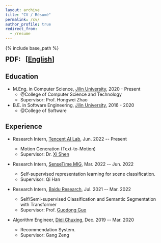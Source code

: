 ```yaml
---
layout: archive
title: "CV / Résumé"
permalink: /cv/
author_profile: true
redirect_from:
  - /resume
---
```


{% include base_path %}

<b style="font-size: 1.5em;">
    PDF:
    &nbsp;
    [<a href="/files/Resume_ZhiningLiu.pdf">English</a>]
</b>

## Education

* M.Eng. in Computer Science, [Jilin University](http://global.jlu.edu.cn/), 2020 - Present
  * @College of Computer Science and Technology
  * Supervisor: Prof. Hongwei Zhao
* B.E. in Software Engineering, [Jilin University](http://global.jlu.edu.cn/), 2016 - 2020
  * @College of Software
  <!-- * Ave. Score: 88.96/100 -->

## Experience

* Research Intern, [Tencent AI Lab](https://ai.tencent.com/ailab/en/index), Jun. 2022 -- Present
  * Motion Generation (Text-to-Motion)
  * Supervisor: Dr. [Xi Shen](https://xishen0220.github.io/)

* Research Intern, [SenseTime MIG](https://www.sensetime.com/en), Mar. 2022 -- Jun. 2022
  * Self-supervised representation learning for scene classification.
  * Supervisor: Qi Han

* Research Intern, [Baidu Research](http://research.baidu.com/), Jul. 2021 -- Mar. 2022
  * Self/Semi-supervised Classification and Semantic Segmentation with Transformer
  * Supervisor: Prof. [Guodong Guo](https://scholar.google.com/citations?user=f2Y5nygAAAAJ&hl=zh-CN)

* Algorithm Engineer, [Didi Chuxing](https://www.didiglobal.com/), Dec. 2019 -- Mar. 2020
  * Recommendation System.
  * Supervisor: Gang Zeng


<!-- ## Selected Honors & Awards

| *Top 10 Honorary Masters Graduates* (10/all masters graduates) by Jilin University.| 2022 |
| *Masters Research Performance Scholarship, First Prize*, (¥10,000 CNY) by Jilin University. | 2021 & 2022 |
| *National Scholarship* (2/80, ¥20,000 CNY) by Ministry of Education.              | 2020 |
| *National Scholarship* (1/40, ¥20,000 CNY) by Ministry of Education.              | 2019 |
| *Masters Academic Performance Scholarship* (¥8,000 CNY) by Jilin University.      | 2019 & 2020 | -->
<!-- | *Master’s Excellence Scholarship, First Prize* (Top 5%, ¥1,500 RMB) by Jilin University.| 2019 & 2020 | -->
<!-- | *CASC Scholarship* (5 students/14 schools, ¥5,000 RMB) by CASC Committee.         | 2020 |
| *Undergraduate Research Scholarship* (20/400, ¥5,000 CNY) by Jilin University.    | 2018 |
| *Outstanding Student Project Scholarship* (2/84, ¥5,000 CNY) by Jilin University. | 2018 |
| *Undergraduate Student Project Funding* (¥10,000 CNY) by Ministry of Education.   | 2018 |
| *National Endeavor Fellowship* (top 5%, ¥5,000 CNY) by Ministry of Education.     | 2017 |
| *Outstanding Student Leader* (for student service) by Jilin University.           | 2016 & 2017 & 2019 | -->
